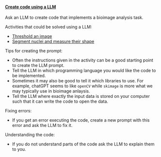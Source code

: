 <h4 id="create_code_llm"><a href="#create_code_llm">Create code using a LLM</a></h4>

Ask an LLM to create code that implements a bioimage analysis task.

Activities that could be solved using a LLM:
- [Threshold an image](https://neubias.github.io/training-resources/binarization/index.html#brightdim)  
- [Segment nuclei and measure their shape](https://neubias.github.io/training-resources/workflow_segment_2d_nuclei_measure_shape/index.html#2dnuclei)

Tips for creating the prompt:
- Often the instructions given in the activity can be a good starting point to create the LLM prompt.
- Tell the LLM in which programming language you would like the code to be implemented.
- Sometimes it may also be good to tell it which libraries to use. For example, chatGPT seems to like `openCV` while `skimage` is more what we may typically use in bioimage anlaysis.
- Tell the LLM where exactly the input data is stored on your computer such that it can write the code to open the data.

Fixing errors:
- If you get an error executing the code, create a new prompt with this error and ask the LLM to fix it.

Understanding the code:
- If you do not understand parts of the code ask the LLM to explain them to you.

 
